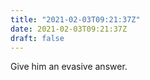 ```yaml
---
title: "2021-02-03T09:21:37Z"
date: 2021-02-03T09:21:37Z
draft: false
---
```


Give him an evasive answer.
